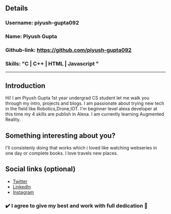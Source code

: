 ## Details

### Username: piyush-gupta092

### Name: Piyush Gupta

### Github-link: https://github.com/piyush-gupta092

### Skills: "C | C++ | HTML | Javascript "
___

## Introduction

Hi! I am Piyush Gupta 1st year undergrad CS student let me walk you through my intro, projects and blogs.
I am passionate about trying new tech in the field like Robotics,Drone,IOT. I'm beginner level alexa developer at this time my 4 skills are publish in Alexa. I am currently learning Augmented Reality.
## Something interesting about you?

I'll consistenly doing that works which i loved like watching webseries in one day or complete books. I love travels new places.

## Social links (optional)

- [Twitter](https://twitter.com/piyushgupta092)
- [LinkedIn](https://www.linkedin.com/in/piyush-gupta-08875a159/)
- [Instagram](https://www.instagram.com/piyushgupt.a)

### :heavy_check_mark: I agree to give my best and work with full dedication :100:
